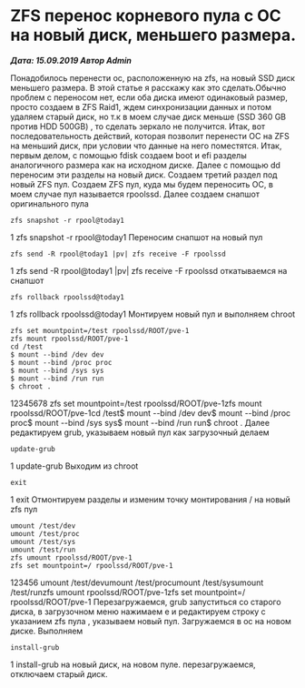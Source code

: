 # ZFS перенос корневого пула с ОС на новый диск, меньшего размера.                	  
***Дата: 15.09.2019 Автор Admin*** 

Понадобилось перенести ос, расположенную на zfs, на новый SSD диск меньшего размера. В этой статье я расскажу как это сделать.Обычно проблем с переносом нет, если оба диска имеют одинаковый размер, просто создаем в ZFS Raid1, ждем синхронизации данных и потом удаляем старый диск, но т.к в моем случае диск меньше (SSD 360 GB против HDD 500GB) , то сделать зеркало не получится.
Итак, вот последовательность действий, которая позволит перенести ОС на ZFS на меньший диск, при условии что данные на него поместятся.
Итак, первым делом, с помощью fdisk создаем boot и efi разделы аналогичного размера как на исходном диске.
Далее с помощью dd переносим эти разделы на новый диск.
Создаем третий раздел под новый ZFS пул.
Создаем ZFS пул, куда мы будем переносить ОС, в моем случае пул называется rpoolssd.
Далее создаем снапшот оригинального пула
```
zfs snapshot -r rpool@today1
```
1
zfs snapshot -r rpool@today1
Переносим снапшот на новый пул
```
zfs send -R rpool@today1 |pv| zfs receive -F rpoolssd
```
1
zfs send -R rpool@today1 |pv| zfs receive -F rpoolssd
откатываемся на снапшот
```
zfs rollback rpoolssd@today1
```
1
zfs rollback rpoolssd@today1
Монтируем новый пул и выполняем chroot
```
zfs set mountpoint=/test rpoolssd/ROOT/pve-1
zfs mount rpoolssd/ROOT/pve-1
cd /test
$ mount --bind /dev dev
$ mount --bind /proc proc
$ mount --bind /sys sys
$ mount --bind /run run
$ chroot .
```
12345678
zfs set mountpoint=/test rpoolssd/ROOT/pve-1zfs mount rpoolssd/ROOT/pve-1cd /test$ mount --bind /dev dev$ mount --bind /proc proc$ mount --bind /sys sys$ mount --bind /run run$ chroot .
Далее редактируем grub, указываем новый пул как загрузочный
делаем
```
update-grub
```
1
update-grub
Выходим из chroot
```
exit
```
1
exit
Отмонтируем разделы и изменим точку монтирования / на новый zfs пул
```
umount /test/dev
umount /test/proc
umount /test/sys
umount /test/run
zfs umount rpoolssd/ROOT/pve-1
zfs set mountpoint=/ rpoolssd/ROOT/pve-1
```
123456
umount /test/devumount /test/procumount /test/sysumount /test/runzfs umount rpoolssd/ROOT/pve-1zfs set mountpoint=/ rpoolssd/ROOT/pve-1
Перезагружаемся, grub запуститься со старого диска, в загрузочном меню нажимаем e и редактируем строку с указанием zfs пула , указываем новый пул.
Загружаемся в ос на новом диске.
Выполняем
```
install-grub
```
1
install-grub
на новый диск, на новом пуле.
перезагружаемся, отключаем старый диск.
